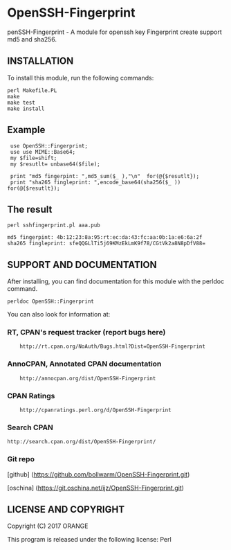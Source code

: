 # OpenSSH-Fingerprint

penSSH-Fingerprint - A module for openssh key Fingerprint create support md5 and sha256.

## INSTALLATION

To install this module, run the following commands:

	perl Makefile.PL
	make
	make test
	make install

## Example

     use OpenSSH::Fingerprint;
     use use MIME::Base64;
     my $file=shift;
     my $resutlt= unbase64($file);

     print "md5 fingerpint: ",md5_sum($_ ),"\n"  for(@{$resutlt});
     print "sha265 fingleprint: ",encode_base64(sha256($_ ))  for(@{$resutlt});

## The result

    perl sshfingerprint.pl aaa.pub

    md5 fingerpint: 4b:12:23:8a:95:rt:ec:da:43:fc:aa:0b:1a:e6:6a:2f
    sha265 fingleprint: sfeQQGLlTi5j69KMzEkLmK9f78/CGtVk2a8N8pDfV88=


## SUPPORT AND DOCUMENTATION

After installing, you can find documentation for this module with the
perldoc command.

    perldoc OpenSSH::Fingerprint

You can also look for information at:

###  RT, CPAN's request tracker (report bugs here)
        http://rt.cpan.org/NoAuth/Bugs.html?Dist=OpenSSH-Fingerprint

### AnnoCPAN, Annotated CPAN documentation
        http://annocpan.org/dist/OpenSSH-Fingerprint

### CPAN Ratings
        http://cpanratings.perl.org/d/OpenSSH-Fingerprint

### Search CPAN
    
    http://search.cpan.org/dist/OpenSSH-Fingerprint/

### Git repo

[github] (https://github.com/bollwarm/OpenSSH-Fingerprint.git)

[oschina] (https://git.oschina.net/ijz/OpenSSH-Fingerprint.git)


## LICENSE AND COPYRIGHT

Copyright (C) 2017 ORANGE

This program is released under the following license: Perl

